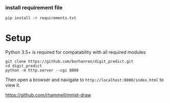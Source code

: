 

### install requirement file
    pip install -r requirements.txt
    
# Setup 
Python 3.5+ is required for compatability with all required modules

    git clone https://github.com/borhanreo/digit_predict.git
    cd digit_predict
    python -m http.server --cgi 8000

Then open a browser and navigate to `http://localhost:8000/index.html` to view it. 

https://github.com/rhammell/mnist-draw
